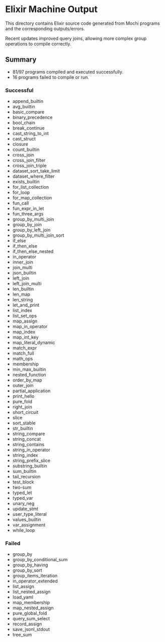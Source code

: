 # Elixir Machine Output

This directory contains Elixir source code generated from Mochi programs and the corresponding outputs/errors.

Recent updates improved query joins, allowing more complex group operations to compile correctly.

## Summary

- 81/97 programs compiled and executed successfully.
- 16 programs failed to compile or run.

### Successful
- append_builtin
- avg_builtin
- basic_compare
- binary_precedence
- bool_chain
- break_continue
- cast_string_to_int
- cast_struct
- closure
- count_builtin
- cross_join
- cross_join_filter
- cross_join_triple
- dataset_sort_take_limit
- dataset_where_filter
- exists_builtin
- for_list_collection
- for_loop
- for_map_collection
- fun_call
- fun_expr_in_let
- fun_three_args
- group_by_multi_join
- group_by_join
- group_by_left_join
- group_by_multi_join_sort
 - if_else
- if_then_else
- if_then_else_nested
- in_operator
- inner_join
- join_multi
- json_builtin
- left_join
- left_join_multi
- len_builtin
- len_map
- len_string
- let_and_print
- list_index
- list_set_ops
- map_assign
- map_in_operator
- map_index
- map_int_key
- map_literal_dynamic
- match_expr
- match_full
- math_ops
- membership
- min_max_builtin
- nested_function
- order_by_map
- outer_join
- partial_application
- print_hello
- pure_fold
- right_join
- short_circuit
- slice
- sort_stable
- str_builtin
- string_compare
- string_concat
- string_contains
- string_in_operator
- string_index
- string_prefix_slice
- substring_builtin
- sum_builtin
- tail_recursion
- test_block
- two-sum
- typed_let
- typed_var
- unary_neg
- update_stmt
- user_type_literal
- values_builtin
- var_assignment
- while_loop

### Failed
- group_by
- group_by_conditional_sum
- group_by_having
- group_by_sort
- group_items_iteration
- in_operator_extended
- list_assign
- list_nested_assign
- load_yaml
- map_membership
- map_nested_assign
- pure_global_fold
- query_sum_select
- record_assign
- save_jsonl_stdout
- tree_sum
